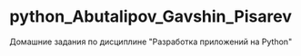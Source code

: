 # python_Abutalipov_Gavshin_Pisarev
Домашние задания по дисциплине "Разработка приложений на Python"
